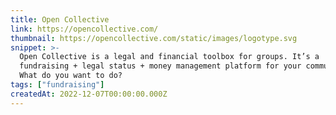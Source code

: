 ```yaml
---
title: Open Collective
link: https://opencollective.com/
thumbnail: https://opencollective.com/static/images/logotype.svg
snippet: >-
  Open Collective is a legal and financial toolbox for groups. It’s a
  fundraising + legal status + money management platform for your community.
  What do you want to do?
tags: ["fundraising"]
createdAt: 2022-12-07T00:00:00.000Z
---
```

